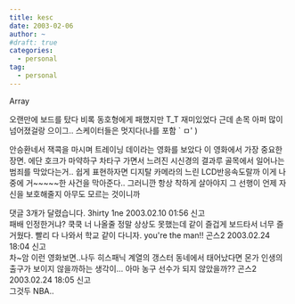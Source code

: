 ```yaml
---
title: kesc
date: 2003-02-06
author: ~
#draft: true
categories:
  - personal
tag:
  - personal
---
```




Array

오랜만에 보드를 탔다
비록 동호형에게 패했지만 T_T
재미있었다
근데 손목 아퍼
많이 넘어졌걸랑
으이그..
스케이터들은 멋지다(나를 포함 ` ㅁ' )

안승환네서 잭콕을 마시며 트레이닝 데이라는 영화를 보았다
이 영화에서 가장 중요한 장면.
에단 호크가 마약하구 차타구 가면서 느려진 시신경의 결과루 
골목에서 일어나는 범죄를 막았다는거..
쉽게 표현하자면 디지탈 카메라의 느린 LCD반응속도랄까
이게 나중에 거~~~~~한 사건을 막아준다..
그러니깐 항상 착하게 살아야지 
그 선행이 언제 자신을 보호해줄지 아무도 모르는 것이니까


 댓글  3개가 달렸습니다.
 3hirty 1ne 2003.02.10 01:56 신고   
패배 인정한거냐? 쿡쿡 너 나올줄 정말 상상도 못했는데 같이 즐겁게 보드타서 너무 즐거웠다. 빨리 다 나와서 학교 같이 다니자. you're the man!!
 곤스2 2003.02.24 18:04 신고   
차~암 이런 영화보면..나두 히스패닉 계열의 갱스터 동네에서 태어났다면 몬가 인생의 출구가 보이지 않을까하는 생각이... 아마 농구 선수가 되지 않았을까??
 곤스2 2003.02.24 18:05 신고   
그것두 NBA..




